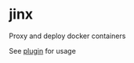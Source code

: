 # jinx
Proxy and deploy docker containers

See [plugin](https://github.com/gut-hub/gut-jinx) for usage
